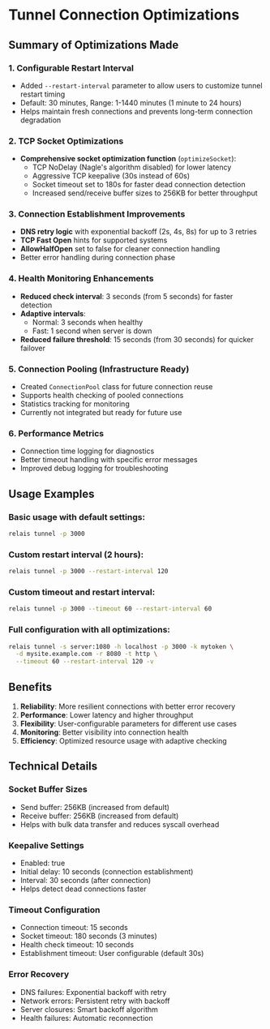 # Tunnel Connection Optimizations

## Summary of Optimizations Made

### 1. Configurable Restart Interval
- Added `--restart-interval` parameter to allow users to customize tunnel restart timing
- Default: 30 minutes, Range: 1-1440 minutes (1 minute to 24 hours)
- Helps maintain fresh connections and prevents long-term connection degradation

### 2. TCP Socket Optimizations
- **Comprehensive socket optimization function** (`optimizeSocket`):
  - TCP NoDelay (Nagle's algorithm disabled) for lower latency
  - Aggressive TCP keepalive (30s instead of 60s)
  - Socket timeout set to 180s for faster dead connection detection
  - Increased send/receive buffer sizes to 256KB for better throughput

### 3. Connection Establishment Improvements
- **DNS retry logic** with exponential backoff (2s, 4s, 8s) for up to 3 retries
- **TCP Fast Open** hints for supported systems
- **AllowHalfOpen** set to false for cleaner connection handling
- Better error handling during connection phase

### 4. Health Monitoring Enhancements
- **Reduced check interval**: 3 seconds (from 5 seconds) for faster detection
- **Adaptive intervals**: 
  - Normal: 3 seconds when healthy
  - Fast: 1 second when server is down
- **Reduced failure threshold**: 15 seconds (from 30 seconds) for quicker failover

### 5. Connection Pooling (Infrastructure Ready)
- Created `ConnectionPool` class for future connection reuse
- Supports health checking of pooled connections
- Statistics tracking for monitoring
- Currently not integrated but ready for future use

### 6. Performance Metrics
- Connection time logging for diagnostics
- Better timeout handling with specific error messages
- Improved debug logging for troubleshooting

## Usage Examples

### Basic usage with default settings:
```bash
relais tunnel -p 3000
```

### Custom restart interval (2 hours):
```bash
relais tunnel -p 3000 --restart-interval 120
```

### Custom timeout and restart interval:
```bash
relais tunnel -p 3000 --timeout 60 --restart-interval 60
```

### Full configuration with all optimizations:
```bash
relais tunnel -s server:1080 -h localhost -p 3000 -k mytoken \
  -d mysite.example.com -r 8080 -t http \
  --timeout 60 --restart-interval 120 -v
```

## Benefits

1. **Reliability**: More resilient connections with better error recovery
2. **Performance**: Lower latency and higher throughput
3. **Flexibility**: User-configurable parameters for different use cases
4. **Monitoring**: Better visibility into connection health
5. **Efficiency**: Optimized resource usage with adaptive checking

## Technical Details

### Socket Buffer Sizes
- Send buffer: 256KB (increased from default)
- Receive buffer: 256KB (increased from default)
- Helps with bulk data transfer and reduces syscall overhead

### Keepalive Settings
- Enabled: true
- Initial delay: 10 seconds (connection establishment)
- Interval: 30 seconds (after connection)
- Helps detect dead connections faster

### Timeout Configuration
- Connection timeout: 15 seconds
- Socket timeout: 180 seconds (3 minutes)
- Health check timeout: 10 seconds
- Establishment timeout: User configurable (default 30s)

### Error Recovery
- DNS failures: Exponential backoff with retry
- Network errors: Persistent retry with backoff
- Server closures: Smart backoff algorithm
- Health failures: Automatic reconnection